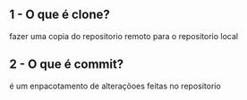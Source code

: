 ## 1 - O que é clone?
fazer uma copia do repositorio remoto para o repositorio local
## 2  - O que é commit?
é um enpacotamento  de alteraçõoes feitas no repositorio 